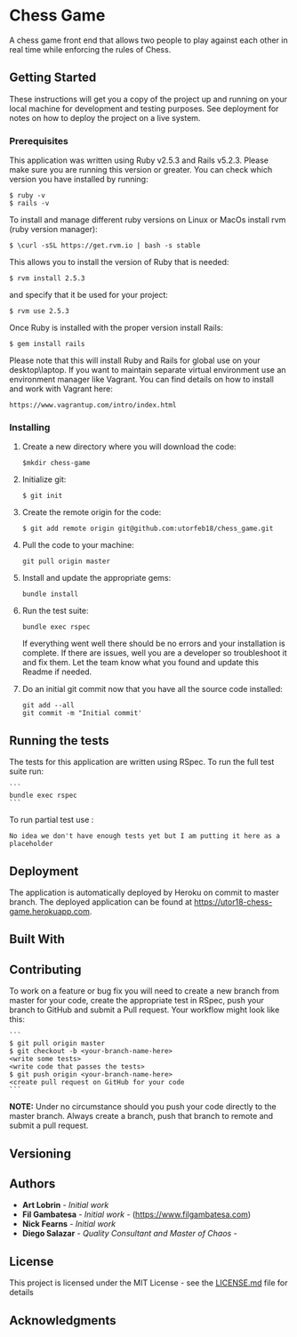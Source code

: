 # Chess Game

A chess game front end that allows two people to play against each other in real time while enforcing the rules of Chess.  

## Getting Started

These instructions will get you a copy of the project up and running on your local machine for development and testing purposes. See deployment for notes on how to deploy the project on a live system.

### Prerequisites

This application was written using Ruby v2.5.3 and Rails v5.2.3.  Please make sure you are running this version or greater.
You can check which version you have installed by running:

```
$ ruby -v
$ rails -v
```

To install and manage different ruby versions on Linux or MacOs install rvm (ruby version manager):

```
$ \curl -sSL https://get.rvm.io | bash -s stable
```

This allows you to install the version of Ruby that is needed:

```
$ rvm install 2.5.3
```

and specify that it be used for your project:

```
$ rvm use 2.5.3
```

Once Ruby is installed with the proper version install Rails:

```
$ gem install rails
 ```
 
 Please note that this will install Ruby and Rails for global use on your desktop\laptop.  If you want to maintain separate virtual environment
 use an environment manager like Vagrant.  You can find details on how to install and work with Vagrant here:
 
 ```
 https://www.vagrantup.com/intro/index.html
 ```
 
### Installing

1. Create a new directory where you will download the code:

    ```
    $mkdir chess-game
    ```

2. Initialize git:

    ```
    $ git init
    ```

3.  Create the remote origin for the code:

    ```
    $ git add remote origin git@github.com:utorfeb18/chess_game.git
    ```

4.  Pull the code to your machine:

    ```
    git pull origin master
    ```

5.  Install and update the appropriate gems:

    ```
    bundle install
    ```

6.  Run the test suite:

    ```
    bundle exec rspec
    ```
    
    If everything went well there should be no errors and your installation is complete.  If there are issues, well
    you are a developer so troubleshoot it and fix them.  Let the team know what you found and update this Readme if needed.
 
7.  Do an initial git commit now that you have all the source code installed:

    ```
    git add --all
    git commit -m "Initial commit'
    ```



## Running the tests

The tests for this application are written using RSpec.  To run the full test suite run:

    ```
    bundle exec rspec
    ```

To run partial test use :

```
No idea we don't have enough tests yet but I am putting it here as a placeholder
```

## Deployment

The application is automatically deployed by Heroku on commit to master branch.  The deployed application can be found at 
<https://utor18-chess-game.herokuapp.com>.


## Built With

## Contributing

To work on a feature or bug fix you will need to create a new branch from master for your code, create the appropriate
test in RSpec, push your branch to GitHub and submit a Pull request.  Your workflow might look like this:

    ```
    $ git pull origin master
    $ git checkout -b <your-branch-name-here>
    <write some tests>
    <write code that passes the tests>
    $ git push origin <your-branch-name-here>
    <create pull request on GitHub for your code
    ```

**NOTE:** Under no circumstance should you push your code directly to the master branch.  Always create a branch, push that branch
to remote and submit a pull request. 

## Versioning

## Authors

* **Art Lobrin** - *Initial work*
* **Fil Gambatesa** - *Initial work* - (https://www.filgambatesa.com)
* **Nick Fearns** - *Initial work*
* **Diego Salazar** - *Quality Consultant and Master of Chaos* - 

## License

This project is licensed under the MIT License - see the [LICENSE.md](LICENSE.md) file for details

## Acknowledgments


